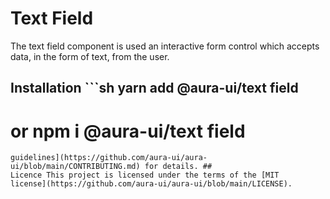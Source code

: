 # Text Field

The text field component is used an interactive form control which accepts data, in the form of text, from the user.

## Installation ```sh yarn add @aura-ui/text field

# or npm i @aura-ui/text field

```## Contribution Yes please! See the [contributing
guidelines](https://github.com/aura-ui/aura-ui/blob/main/CONTRIBUTING.md) for details. ##
Licence This project is licensed under the terms of the [MIT
license](https://github.com/aura-ui/aura-ui/blob/main/LICENSE).
```
